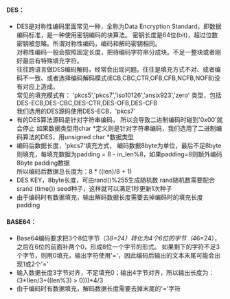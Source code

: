 
#### DES：
* DES是对称性编码里面常见一种，全称为Data Encryption Standard，即数据编码标准，是一种使用密钥编码的块算法。
	密钥长度是64位(bit)，超过位数密钥被忽略。所谓对称性编码，编码和解码密钥相同。  
	对称性编码一般会按照固定长度，把待编码字符串分成块。不足一整块或者刚好最后有特殊填充字符。  
	往往跨语言做DES编码解码，经常会出现问题。往往是填充方式不对、或者编码不一致、或者选择编码解码模式(ECB,CBC,CTR,OFB,CFB,NCFB,NOFB)没有对应上造成。  
	常见的填充模式有： 'pkcs5','pkcs7','iso10126','ansix923','zero' 类型，包括DES-ECB,DES-CBC,DES-CTR,DES-OFB,DES-CFB  
	我们选用的DES源码使用DES-ECB，'pkcs7'  
* 有的DES算法源码是针对字符串编码， 所以会导致二进制编码时碰到'0x00'就会停止
	如果数据类型用char *定义则是针对字符串编码，我们选用了二进制编码算法的DES，用unsigned char *数据类型
* 编码后数据长度，'pkcs7'填充方式，
	编码数据8byte为单位，最后不足8byte则填充，每填充数据为padding = 8 - in_len%8，如果padding=8则额外编码8byte padding数据  
	所以编码后数据总长度为：8 * ((len)/8 + 1)
* DES KEY，8byte长度，可由rand()%255生成随机数
	rand随机数需要配合srand (time()) seed种子，这样就可以满足1秒更新1次种子
* 由于编码时有数据填充，输出解码数据长度需要去掉编码时的填充长度padding



#### BASE64：
* Base64编码要求把3个8位字节（3*8=24）转化为4个6位的字节（4*6=24），之后在6位的前面补两个0，形成8位一个字节的形式。 如果剩下的字符不足3个字节，则用0填充，输出字符使用'='，因此编码后输出的文本末尾可能会出现1或2个'='
* 输入数据长度3字节对齐，不足填充0；输出4字节对齐，所以输出长度为：(3*(len/3+((len%3) > 0)))*4/3
* 由于编码时有数据填充，解码数据长度需要去掉末尾的'='字符
